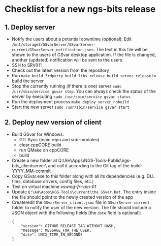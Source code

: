 # Checklist for a new ngs-bits release

## 1. Deploy server
- Notify the users about a potential downtime (optional): Edit `/mnt/storage2/GSvarServer/GSvarServer-current/GSvarServer_notification.json`. The text in this file will be shown to the users of GSvar desktop application. If the file is changed, another (updated) notification will be sent to the users.
- SSH to SRV011
- Check out the latest version from the repository
- Run `make build_3rdparty build_libs_release build_server_release` to build the server
- Stop the currently running (if there is one) server `sudo /usr/sbin/service gsvar stop`. You can always check the status of the server by executing `sudo /usr/sbin/service gsvar status`
- Run the deployment process `make deploy_server_nobuild`
- Start the new server `sudo /usr/sbin/service gsvar start`

## 2. Deploy new version of client
- Build GSvar for Windows:
  - GIT Sync (main repo and sub-modules)
  - clear cppCORE build
  - run QMake on cppCORE
  - build
- Create a new folder at Q:\AH\Apps\NGS-Tools-Public\ngs-bits_clientserver\ and call it according to the Git tag of the build: YYYY_MM-commit
- Copy GSvar.exe to this folder along with all its dependencies (e.g. DLL files, database drivers, config files, etc.)
- Test on virtual machine *vswmg-fr-vpn-01*
- Update `Q:\AH\Apps\NGS-Tools\current\the GSvar.bat`. The entry inside the file should point to the newly created version of the app
- Create/edit the `GSvarServer_client.json` file in `GSvarServer-current` folder to notify the user of the new version. The file should include a JSON object with the following fields (the `date` field is optional):
    ``` 
    {
        "version": GITHUB_RELEASE_TAG_WITHOUT_HASH,
        "message": MESSAGE_FOR_THE_USER,
        "date": UNIX_TIME_IN_SECONDS
    }
    ```
